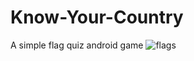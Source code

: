 # Know-Your-Country
A simple flag quiz android game
![flags](https://cloud.githubusercontent.com/assets/18600300/19417681/c5ed10e0-93d0-11e6-91df-a4f46e6b5234.jpg)
